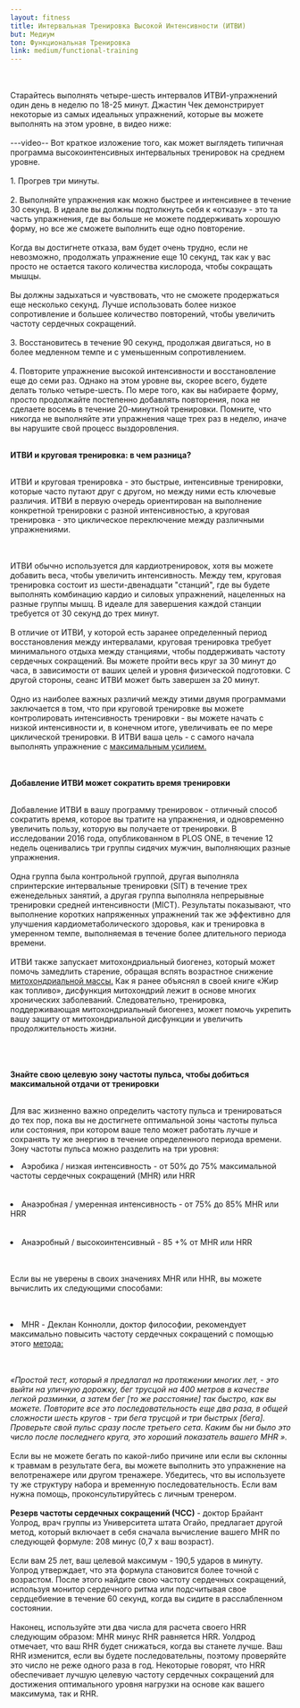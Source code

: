 ```yaml
---
layout: fitness
title: Интервальная Тренировка Высокой Интенсивности (ИТВИ)
but: Медиум
ton: Функциональная Тренировка
link: medium/functional-training
---
```


<div class="section">
<p class="text-xl font-bold leading-relaxed">
<br/><br/>
Старайтесь выполнять четыре-шесть интервалов ИТВИ-упражнений один день в неделю по 18-25 минут. Джастин Чек демонстрирует некоторые из самых идеальных упражнений, которые вы можете выполнять на этом уровне, в видео ниже:
<br/><br/>
---video--
Вот краткое изложение того, как может выглядеть типичная программа высокоинтенсивных интервальных тренировок на среднем уровне.
<br/><br/>
   1. Прогрев три минуты.
    <br/><br/>
   2. Выполняйте упражнения как можно быстрее и интенсивнее в течение 30 секунд. В идеале вы должны подтолкнуть себя к «отказу» - это та часть упражнения, где вы больше не можете поддерживать хорошую форму, но все же сможете выполнить еще одно повторение.
<br/><br/>
    Когда вы достигнете отказа, вам будет очень трудно, если не невозможно, продолжать упражнение еще 10 секунд, так как у вас просто не остается такого количества кислорода, чтобы сокращать мышцы.
<br/><br/>
     Вы должны задыхаться и чувствовать, что не сможете продержаться еще несколько секунд. Лучше использовать более низкое сопротивление и большее количество повторений, чтобы увеличить частоту сердечных сокращений.<br/><br/>
   3. Восстановитесь в течение 90 секунд, продолжая двигаться, но в более медленном темпе и с уменьшенным сопротивлением.<br/><br/>
   4.  Повторите упражнение высокой интенсивности и восстановление еще до семи раз. Однако на этом уровне вы, скорее всего, будете делать только четыре-шесть. По мере того, как вы набираете форму, просто продолжайте постепенно добавлять повторения, пока не сделаете восемь в течение 20-минутной тренировки. Помните, что никогда не выполняйте эти упражнения чаще трех раз в неделю, иначе вы нарушите свой процесс выздоровления.
<br/><br/>
</p>
<strong class="text-4xl">
ИТВИ и круговая тренировка: в чем разница?
</strong>
<br/><br/>
<p class="text-xl font-bold leading-relaxed">
ИТВИ и круговая тренировка - это быстрые, интенсивные тренировки, которые часто путают друг с другом, но между ними есть ключевые различия. ИТВИ в первую очередь ориентирован на выполнение конкретной тренировки с разной интенсивностью, а круговая тренировка - это циклическое переключение между различными упражнениями.

<br/><br/>
ИТВИ обычно используется для кардиотренировок, хотя вы можете добавить веса, чтобы увеличить интенсивность. Между тем, круговая тренировка состоит из шести-двенадцати "станций", где вы будете выполнять комбинацию кардио и силовых упражнений, нацеленных на разные группы мышц. В идеале для завершения каждой станции требуется от 30 секунд до трех минут.
<br/><br/>
В отличие от ИТВИ, у которой есть заранее определенный период восстановления между интервалами, круговая тренировка требует минимального отдыха между станциями, чтобы поддерживать частоту сердечных сокращений. Вы можете пройти весь круг за 30 минут до часа, в зависимости от ваших целей и уровня физической подготовки. С другой стороны, сеанс ИТВИ может быть завершен за 20 минут.
<br/><br/>
Одно из наиболее важных различий между этими двумя программами заключается в том, что при круговой тренировке вы можете контролировать интенсивность тренировки - вы можете начать с низкой интенсивности и, в конечном итоге, увеличивать ее по мере циклической тренировки. В ИТВИ ваша цель - с самого начала выполнять упражнение с <a class="text-blue-600" href="https://www.hss.edu/playbook/whats-the-difference-between-circuit-training-and-hiit/"> максимальным усилием.</a> </p>
<br/><br/>
<strong class="text-4xl">
Добавление ИТВИ может сократить время тренировки
</strong>
<br/><br/>
<p class="text-xl font-bold leading-relaxed">
Добавление ИТВИ в вашу программу тренировок - отличный способ сократить время, которое вы тратите на упражнения, и одновременно увеличить пользу, которую вы получаете от тренировки. В исследовании 2016 года, опубликованном в PLOS ONE, в течение 12 недель оценивались три группы сидячих мужчин, выполняющих разные упражнения.
<br/><br/>
Одна группа была контрольной группой, другая выполняла спринтерские интервальные тренировки (SIT) в течение трех еженедельных занятий, а другая группа выполняла непрерывные тренировки средней интенсивности (MICT). Результаты показывают, что выполнение коротких напряженных упражнений так же эффективно для улучшения кардиометаболического здоровья, как и тренировка в умеренном темпе, выполняемая в течение более длительного периода времени.
<br/><br/>
ИТВИ также запускает митохондриальный биогенез, который может помочь замедлить старение, обращая вспять возрастное снижение <a class="text-blue-600" href="https://pubmed.ncbi.nlm.nih.gov/21888528/">митохондриальной массы.</a> Как я ранее объяснял в своей книге «Жир как топливо», дисфункция митохондрий лежит в основе многих хронических заболеваний. Следовательно, тренировка, поддерживающая митохондриальный биогенез, может помочь укрепить вашу защиту от митохондриальной дисфункции и увеличить продолжительность жизни. </p>
<br/><br/>
<br/>
<strong class="text-4xl">
Знайте свою целевую зону частоты пульса, чтобы добиться максимальной отдачи от тренировки
</strong>
<br/><br/>
<p class="text-xl font-bold leading-relaxed">
Для вас жизненно важно определить частоту пульса и тренироваться до тех пор, пока вы не достигнете оптимальной зоны частоты пульса или состояния, при котором ваше тело может работать лучше и сохранять ту же энергию в течение определенного периода времени. Зону частоты пульса можно разделить на три уровня:
</p>
<li class="text-xl font-bold leading-relaxed">
    Аэробика / низкая интенсивность - от 50% до 75% максимальной частоты сердечных сокращений (MHR) или HRR</li><br/><br/>
   <li class="text-xl font-bold leading-relaxed">    Анаэробная / умеренная интенсивность - от 75% до 85% 
    MHR или HRR
</li><br/><br/>
    <li class="text-xl font-bold leading-relaxed"> Анаэробный / высокоинтенсивный - 85 +% от MHR или HRR</li><br/><br/>
    <p class="text-xl font-bold leading-relaxed">
Если вы не уверены в своих значениях MHR или HHR, вы можете вычислить их следующими способами:</p><br/><br/>
<li class="text-xl font-bold leading-relaxed">
       MHR - Деклан Коннолли, доктор философии, рекомендует максимально повысить частоту сердечных сокращений с помощью этого <a class="text-blue-600" href="https://journals.plos.org/plosone/article?id=10.1371/journal.pone.0154075"> метода:</a> </li>
    <br/><br/>
    <p class="text-xl font-bold leading-relaxed">
    <i>
        «Простой тест, который я предлагал на протяжении многих лет, - это выйти на уличную дорожку, бег трусцой на 400 метров в качестве легкой разминки, а затем бег [то же расстояние] так быстро, как вы можете. Повторите все это последовательность еще два раза, в общей сложности шесть кругов - три бега трусцой и три быстрых [бега]. Проверьте свой пульс сразу после третьего сета. Каким бы ни было это число после последнего круга, это хороший показатель вашего MHR ».</i>
    <br/><br/>
    Если вы не можете бегать по какой-либо причине или если вы склонны к травмам в результате бега, вы можете выполнить это упражнение на велотренажере или другом тренажере. Убедитесь, что вы используете ту же структуру набора и временную последовательность. Если вам нужна помощь, проконсультируйтесь с личным тренером.    <br/><br/>
   <strong> Резерв частоты сердечных сокращений (ЧСС)</strong> - доктор Брайант Уолрод, врач группы из Университета штата Огайо, предлагает другой метод, который включает в себя сначала вычисление вашего MHR по следующей формуле: 208 минус (0,7 x ваш возраст).
    <br/><br/>
    Если вам 25 лет, ваш целевой максимум - 190,5 ударов в минуту. Уолрод утверждает, что эта формула становится более точной с возрастом. После этого найдите свою частоту сердечных сокращений, используя монитор сердечного ритма или подсчитывая свое сердцебиение в течение 60 секунд, когда вы сидите в расслабленном состоянии.
    <br/><br/>
    Наконец, используйте эти два числа для расчета своего HRR следующим образом: MHR минус RHR равняется HRR. Уолдрод отмечает, что ваш RHR будет снижаться, когда вы станете лучше. Ваш RHR изменится, если вы будете последовательны, поэтому проверяйте это число не реже одного раза в год. Некоторые говорят, что HRR обеспечивает лучшую целевую частоту сердечных сокращений для достижения оптимального уровня нагрузки на основе как вашего максимума, так и RHR.
        <br/><br/>